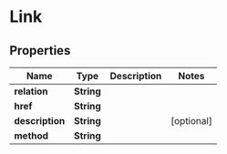 

# Link

## Properties

Name | Type | Description | Notes
------------ | ------------- | ------------- | -------------
**relation** | **String** |  | 
**href** | **String** |  | 
**description** | **String** |  |  [optional]
**method** | **String** |  | 



